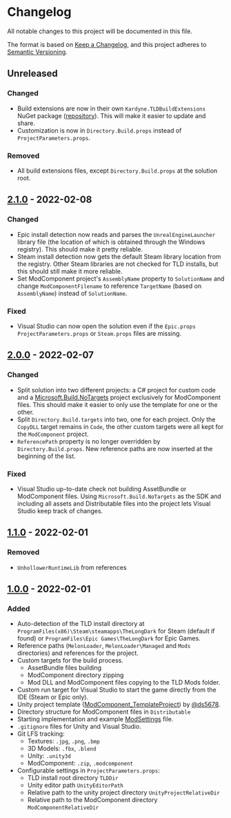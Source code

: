 ﻿# Changelog
All notable changes to this project will be documented in this file.

The format is based on [Keep a Changelog](https://keepachangelog.com/en/1.0.0/),
and this project adheres to [Semantic Versioning](https://semver.org/spec/v2.0.0.html).

## Unreleased

### Changed

- Build extensions are now in their own `Kardyne.TLDBuildExtensions` NuGet
  package ([repository](https://github.com/Kardyne/TLDBuildExtensions)).
  This will make it easier to update and share.
- Customization is now in `Directory.Build.props` instead of
  `ProjectParameters.props`.

### Removed

- All build extensions files, except `Directory.Build.props` at the solution
  root.

## [2.1.0] - 2022-02-08

### Changed

- Epic install detection now reads and parses the `UnrealEngineLauncher`
  library file (the location of which is obtained through the Windows
  registry). This should make it pretty reliable.
- Steam install detection now gets the default Steam library location from
  the registry. Other Steam libraries are not checked for TLD installs, but
  this should still make it more reliable.
- Set ModComponent project's `AssemblyName` property to `SolutionName` and
  change `ModComponentFilename` to reference `TargetName` (based on
  `AssemblyName`) instead of `SolutionName`.

### Fixed

- Visual Studio can now open the solution even if the `Epic.props`
  `ProjectParameters.props` or `Steam.props` files are missing.

## [2.0.0] - 2022-02-07

### Changed

- Split solution into two different projects: a C# project for custom code and
  a [Microsoft.Build.NoTargets](https://github.com/microsoft/MSBuildSdks/blob/f3125453cc5e2751bb6fb2a374b8935163d7a69a/src/NoTargets/README.md)
  project exclusively for ModComponent files. This should make it easier to
  only use the template for one or the other.
- Split `Directory.Build.targets` into two, one for each project. Only the
  `CopyDLL` target remains in `Code`, the other custom targets were all kept
  for the `ModComponent` project.
- `ReferencePath` property is no longer overridden by `Directory.Build.props`.
  New reference paths are now inserted at the beginning of the list.

### Fixed

- Visual Studio up-to-date check not building AssetBundle or ModComponent
  files. Using `Microsoft.Build.NoTargets` as the SDK and including all assets
  and Distributable files into the project lets Visual Studio keep track of
  changes.

## [1.1.0] - 2022-02-01

### Removed

- `UnhollowerRuntimeLib` from references

## [1.0.0] - 2022-02-01

### Added

- Auto-detection of the TLD install directory at
  `ProgramFiles(x86)\Steam\steamapps\TheLongDark` for Steam (default if found)
  or `ProgramFiles\Epic Games\TheLongDark` for Epic Games.
- Reference paths (`MelonLoader`, `MelonLoader\Managed` and `Mods`
  directories) and references for the project.
- Custom targets for the build process.
  - AssetBundle files building
  - ModComponent directory zipping
  - Mod DLL and ModComponent files copying to the TLD Mods folder.
- Custom run target for Visual Studio to start the game directly from the IDE
  (Steam or Epic only).
- Unity project template
  ([ModComponent_TemplateProject](https://github.com/ds5678/ModComponent_TemplateProject))
  by [@ds5678](https://github.com/ds5678/).
- Directory structure for ModComponent files in `Distributable`
- Starting implementation and example
  [ModSettings](https://github.com/zeobviouslyfakeacc/ModSettings) file.
- `.gitignore` files for Unity and Visual Studio.
- Git LFS tracking:
  - Textures: `.jpg`, `.png`, `.bmp`
  - 3D Models: `.fbx`, `.blend`
  - Unity: `.unity3d`
  - ModComponent: `.zip`, `.modcomponent`
- Configurable settings in `ProjectParameters.props`:
  - TLD install root directory `TLDDir`
  - Unity editor path `UnityEditorPath`
  - Relative path to the unity project directory `UnityProjectRelativeDir`
  - Relative path to the ModComponent directory `ModComponentRelativeDir`

[2.1.0]: https://github.com/kardyne/TLDModTemplate/releases/tag/v2.1.0
[2.0.0]: https://github.com/kardyne/TLDModTemplate/releases/tag/v2.0.0
[1.1.0]: https://github.com/kardyne/TLDModTemplate/releases/tag/v1.1.0
[1.0.0]: https://github.com/kardyne/TLDModTemplate/releases/tag/v1.0.0
